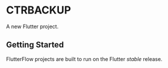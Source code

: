 # CTRBACKUP

A new Flutter project.

## Getting Started

FlutterFlow projects are built to run on the Flutter _stable_ release.
